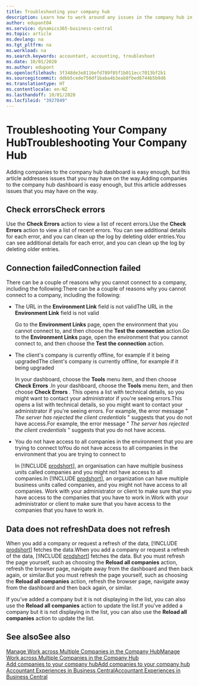 ```yaml
---
title: Troubleshooting your company hub
description: Learn how to work around any issues in the company hub in Dynamics 365 Business Central.
author: edupont04
ms.service: dynamics365-business-central
ms.topic: article
ms.devlang: na
ms.tgt_pltfrm: na
ms.workload: na
ms.search.keywords: accountant, accounting, troubleshoot
ms.date: 10/01/2020
ms.author: edupont
ms.openlocfilehash: 3f348de3e8116efd789f85f1b011ecc7013bf2b1
ms.sourcegitcommit: ddbb5cede750df1baba4b3eab8fbed6744b5b9d6
ms.translationtype: HT
ms.contentlocale: en-NZ
ms.lasthandoff: 10/01/2020
ms.locfileid: "3927849"
---
```

# <a name="troubleshooting-your-company-hub"></a><span data-ttu-id="136ea-103">Troubleshooting Your Company Hub</span><span class="sxs-lookup"><span data-stu-id="136ea-103">Troubleshooting Your Company Hub</span></span>

<span data-ttu-id="136ea-104">Adding companies to the company hub dashboard is easy enough, but this article addresses issues that you may have on the way.</span><span class="sxs-lookup"><span data-stu-id="136ea-104">Adding companies to the company hub dashboard is easy enough, but this article addresses issues that you may have on the way.</span></span>  

## <a name="check-errors"></a><span data-ttu-id="136ea-105">Check errors</span><span class="sxs-lookup"><span data-stu-id="136ea-105">Check errors</span></span>

<span data-ttu-id="136ea-106">Use the **Check Errors** action to view a list of recent errors.</span><span class="sxs-lookup"><span data-stu-id="136ea-106">Use the **Check Errors** action to view a list of recent errors.</span></span> <span data-ttu-id="136ea-107">You can see additional details for each error, and you can clean up the log by deleting older entries.</span><span class="sxs-lookup"><span data-stu-id="136ea-107">You can see additional details for each error, and you can clean up the log by deleting older entries.</span></span>  

## <a name="connection-failed"></a><span data-ttu-id="136ea-108">Connection failed</span><span class="sxs-lookup"><span data-stu-id="136ea-108">Connection failed</span></span>

<span data-ttu-id="136ea-109">There can be a couple of reasons why you cannot connect to a company, including the following:</span><span class="sxs-lookup"><span data-stu-id="136ea-109">There can be a couple of reasons why you cannot connect to a company, including the following:</span></span>

- <span data-ttu-id="136ea-110">The URL in the **Environment Link** field is not valid</span><span class="sxs-lookup"><span data-stu-id="136ea-110">The URL in the **Environment Link** field is not valid</span></span>  

  <span data-ttu-id="136ea-111">Go to the **Environment Links** page, open the environment that you cannot connect to, and then choose the **Test the connection** action.</span><span class="sxs-lookup"><span data-stu-id="136ea-111">Go to the **Environment Links** page, open the environment that you cannot connect to, and then choose the **Test the connection** action.</span></span>  
- <span data-ttu-id="136ea-112">The client's company is currently offline, for example if it being upgraded</span><span class="sxs-lookup"><span data-stu-id="136ea-112">The client's company is currently offline, for example if it being upgraded</span></span>

  <span data-ttu-id="136ea-113">In your dashboard, choose the **Tools** menu item, and then choose **Check Errors** .</span><span class="sxs-lookup"><span data-stu-id="136ea-113">In your dashboard, choose the **Tools** menu item, and then choose **Check Errors** .</span></span> <span data-ttu-id="136ea-114">This opens a list with technical details, so you might want to contact your administrator if you're seeing errors.</span><span class="sxs-lookup"><span data-stu-id="136ea-114">This opens a list with technical details, so you might want to contact your administrator if you're seeing errors.</span></span> <span data-ttu-id="136ea-115">For example, the error message " *The server has rejected the client credentials* " suggests that you do not have access.</span><span class="sxs-lookup"><span data-stu-id="136ea-115">For example, the error message " *The server has rejected the client credentials* " suggests that you do not have access.</span></span>  
- <span data-ttu-id="136ea-116">You do not have access to all companies in the environment that you are trying to connect to</span><span class="sxs-lookup"><span data-stu-id="136ea-116">You do not have access to all companies in the environment that you are trying to connect to</span></span>

  <span data-ttu-id="136ea-117">In [!INCLUDE [prodshort](includes/prodshort.md)], an organisation can have multiple business units called companies and you might not have access to all companies.</span><span class="sxs-lookup"><span data-stu-id="136ea-117">In [!INCLUDE [prodshort](includes/prodshort.md)], an organization can have multiple business units called companies, and you might not have access to all companies.</span></span> <span data-ttu-id="136ea-118">Work with your administrator or client to make sure that you have access to the companies that you have to work in.</span><span class="sxs-lookup"><span data-stu-id="136ea-118">Work with your administrator or client to make sure that you have access to the companies that you have to work in.</span></span>  

## <a name="data-does-not-refresh"></a><span data-ttu-id="136ea-119">Data does not refresh</span><span class="sxs-lookup"><span data-stu-id="136ea-119">Data does not refresh</span></span>

<span data-ttu-id="136ea-120">When you add a company or request a refresh of the data, [!INCLUDE [prodshort](includes/prodshort.md)] fetches the data.</span><span class="sxs-lookup"><span data-stu-id="136ea-120">When you add a company or request a refresh of the data, [!INCLUDE [prodshort](includes/prodshort.md)] fetches the data.</span></span> <span data-ttu-id="136ea-121">But you must refresh the page yourself, such as choosing the **Reload all companies** action, refresh the browser page, navigate away from the dashboard and then back again, or similar.</span><span class="sxs-lookup"><span data-stu-id="136ea-121">But you must refresh the page yourself, such as choosing the **Reload all companies** action, refresh the browser page, navigate away from the dashboard and then back again, or similar.</span></span>  

<span data-ttu-id="136ea-122">If you've added a company but it is not displaying in the list, you can also use the **Reload all companies** action to update the list.</span><span class="sxs-lookup"><span data-stu-id="136ea-122">If you've added a company but it is not displaying in the list, you can also use the **Reload all companies** action to update the list.</span></span>

## <a name="see-also"></a><span data-ttu-id="136ea-123">See also</span><span class="sxs-lookup"><span data-stu-id="136ea-123">See also</span></span>

[<span data-ttu-id="136ea-124">Manage Work across Multiple Companies in the Company Hub</span><span class="sxs-lookup"><span data-stu-id="136ea-124">Manage Work across Multiple Companies in the Company Hub</span></span>](company-hub.md)  
[<span data-ttu-id="136ea-125">Add companies to your company hub</span><span class="sxs-lookup"><span data-stu-id="136ea-125">Add companies to your company hub</span></span>](company-hub-add-company.md)  
[<span data-ttu-id="136ea-126">Accountant Experiences in Business Central</span><span class="sxs-lookup"><span data-stu-id="136ea-126">Accountant Experiences in Business Central</span></span>](finance-accounting.md)  

